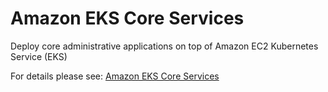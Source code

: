 # Amazon EKS Core Services

Deploy core administrative applications on top of Amazon EC2 Kubernetes Service (EKS)

For details please see: [Amazon EKS Core Services](https://github.com/gruntwork-io/terraform-aws-service-catalog/tree/master/modules/services/eks-core-services/README.adoc)


<!-- ##DOCS-SOURCER-START
{"sourcePlugin":"Service Catalog Reference","hash":"21219e768c0ca1126dd4d68d0557e7b9"}
##DOCS-SOURCER-END -->
